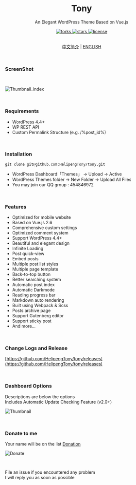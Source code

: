 <div align="center">
  <h1>Tony</h1>
  <p>An Elegant WordPress Theme Based on Vue.js</p>
  <a href="https://github.com/HelipengTony/tony">
    <img src="https://img.shields.io/github/forks/HelipengTony/tony.svg" alt="forks">
  </a>

  <a href="https://github.com/HelipengTony/tony">
    <img src="https://img.shields.io/github/stars/HelipengTony/tony.svg" alt="stars">
  </a>

  <a href="https://github.com/HelipengTony/tony">
    <img src="https://img.shields.io/github/license/HelipengTony/tony.svg" alt="license">
  </a>
</div>

<br/>

<div align="center">
  
[中文简介](https://github.com/HelipengTony/tony/blob/master/README_EN.md) | [ENGLISH](https://github.com/HelipengTony/tony/blob/master/README.md)

</div>

<br/>

### ScreenShot
<br/>

![Thumbnail_index](https://i.loli.net/2020/01/01/YgNlo9Ts1bjiWR3.jpg)

<br/>

### Requirements
- WordPress 4.4+
- WP REST API
- Custom Permalink Structure (e.g. /%post_id%)

<br/>

### Installation
```
git clone git@github.com:HelipengTony/tony.git
```
+ WordPress Dashboard「Themes」 -> Upload -> Active
+ WordPress Themes folder -> New Folder -> Upload All Files
+ You may join our QQ group : 454846972


<br/>

### Features
+ Optimized for mobile website
+ Based on Vue.js 2.6
+ Comprehensive custom settings
+ Optimized comment system
+ Support WordPress 4.4+
+ Beautiful and elegant design
+ Infinite Loading
+ Post quick-view
+ Embed posts
+ Multiple post list styles
+ Multiple page template
+ Back-to-top button
+ Better searching system
+ Automatic post index
+ Automatic Darkmode
+ Reading progress bar
+ Markdown auto rendering
+ Built using Webpack & Scss
+ Posts archive page
+ Support Gutenberg editor
+ Support sticky post
+ And more…

<br/>

### Change Logs and Release
[https://github.com/HelipengTony/tony/releases](https://github.com/HelipengTony/tony/releases)

<br/>

### Dashboard Options
Descriptions are below the options
<br/>
Includes Automatic Update Checking Feature (v2.0+)
<br/>

![Thumbnail](https://i.loli.net/2019/02/18/5c6a80530c1b8.png)


<br/>

### Donate to me
Your name will be on the list [Donation](https://www.snapaper.com/donate)
<br/>

![Donate](https://i.loli.net/2019/02/18/5c6a80afd1e26.png)

<br/>

File an issue if you encountered any problem
<br/>
I will reply you as soon as possible

